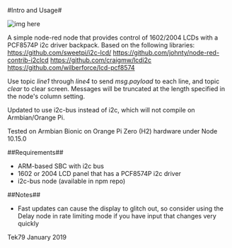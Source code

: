 #Intro and Usage#

![img here](img01.png)

A simple node-red node that provides control of 1602/2004 LCDs with a PCF8574P i2c driver backpack. Based on the following libraries: https://github.com/sweetpi/i2c-lcd/
https://github.com/johnty/node-red-contrib-i2clcd
https://github.com/craigmw/lcdi2c
https://github.com/wilberforce/lcd-pcf8574

Use topic *line1* through *line4* to send *msg.payload* to each line, and topic *clear* to clear screen. Messages will be truncated at the length specified in the node's column setting.

Updated to use i2c-bus instead of i2c, which will not compile on Armbian/Orange Pi.

Tested on Armbian Bionic on Orange Pi Zero (H2) hardware under Node 10.15.0

##Requirements##

- ARM-based SBC with i2c bus
- 1602 or 2004 LCD panel that has a PCF8574P i2c driver
- i2c-bus node (available in npm repo)

##Notes##

- Fast updates can cause the display to glitch out, so consider using the Delay node in rate limiting mode if you have input that changes very quickly

Tek79
January 2019
